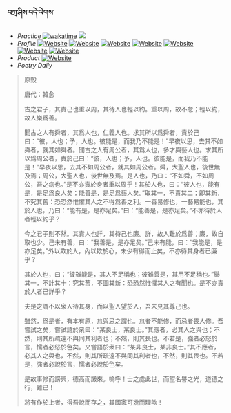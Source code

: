 ### བཀྲ་ཤིས་བདེ་ལེགས་ 
- _Practice_	[![wakatime](https://wakatime.com/badge/user/5043ee4a-e361-4607-9d47-d557f2005d05.svg)](https://wakatime.com/dashboard)	<a href="https://wakatime.com/@5043ee4a-e361-4607-9d47-d557f2005d05"><img src="https://wakatime.com/share/@IvanAXu/06501b1d-f434-4f2a-9524-dc2196223971.png" /></a> 
- _Profile_	[![Website](https://img.shields.io/website?label=&up_color=orange&up_message=Tianchi&url=https%3A%2F%2Fshields.io)](https://tianchi.aliyun.com/home/science/scienceDetail?userId=1095279182618)	[![Website](https://img.shields.io/website?label=&up_color=violet&up_message=AIstudio&url=https%3A%2F%2Fshields.io)](https://aistudio.baidu.com/aistudio/personalcenter/thirdview/979775)	[![Website](https://img.shields.io/website?label=&up_color=blue&up_message=Kaggle&url=https%3A%2F%2Fshields.io)](https://www.kaggle.com/ivanxu/)	[![Website](https://img.shields.io/website?label=&up_color=gay&up_message=Yuque&url=https%3A%2F%2Fshields.io)](https://www.yuque.com/ivanaxu)	[![Website](https://img.shields.io/website?label=&up_color=brown&up_message=Leetcode&url=https%3A%2F%2Fshields.io)](https://leetcode.cn/u/ivanaxu)	[![Website](https://img.shields.io/website?label=&up_color=red&up_message=Gitee&url=https%3A%2F%2Fshields.io)](https://gitee.com/IvanaXu)	[![Website](https://img.shields.io/website?label=&up_color=yellow&up_message=Monkeytype&url=https%3A%2F%2Fshields.io)](https://monkeytype.com/profile/IvanaXu) 
- _Product_	[![Website](https://img.shields.io/website?label=alpha&up_color=blue&up_message=EDA&url=https%3A%2F%2Fshields.io)](http://eda.tangjt.cn/) 
- _Poetry Daily_ 


> 原毀
> 
> 唐代：韓愈 
> 
> 古之君子，其責己也重以周，其待人也輕以約。重以周，故不怠；輕以約，故人樂爲善。
> 
> 聞古之人有舜者，其爲人也，仁義人也。求其所以爲舜者，責於己曰：“彼，人也；予，人也。彼能是，而我乃不能是！”早夜以思，去其不如舜者，就其如舜者。聞古之人有周公者，其爲人也，多才與藝人也。求其所以爲周公者，責於己曰：“彼，人也；予，人也。彼能是，而我乃不能是！”早夜以思，去其不如周公者，就其如周公者。舜，大聖人也，後世無及焉；周公，大聖人也，後世無及焉。是人也，乃曰：“不如舜，不如周公，吾之病也。”是不亦責於身者重以周乎！其於人也，曰：“彼人也，能有是，是足爲良人矣；能善是，是足爲藝人矣。”取其一，不責其二；即其新，不究其舊：恐恐然惟懼其人之不得爲善之利。一善易修也，一藝易能也，其於人也，乃曰：“能有是，是亦足矣。”曰：“能善是，是亦足矣。”不亦待於人者輕以約乎？
> 
> 今之君子則不然。其責人也詳，其待己也廉。詳，故人難於爲善；廉，故自取也少。己未有善，曰：“我善是，是亦足矣。”己未有能，曰：“我能是，是亦足矣。”外以欺於人，內以欺於心，未少有得而止矣，不亦待其身者已廉乎？
> 
> 其於人也，曰：“彼雖能是，其人不足稱也；彼雖善是，其用不足稱也。”舉其一，不計其十；究其舊，不圖其新：恐恐然惟懼其人之有聞也。是不亦責於人者已詳乎？
> 
> 夫是之謂不以衆人待其身，而以聖人望於人，吾未見其尊己也。
> 
> 雖然，爲是者，有本有原，怠與忌之謂也。怠者不能修，而忌者畏人修。吾嘗試之矣，嘗試語於衆曰：“某良士，某良士。”其應者，必其人之與也；不然，則其所疏遠不與同其利者也；不然，則其畏也。不若是，強者必怒於言，懦者必怒於色矣。又嘗語於衆曰：“某非良士，某非良士。”其不應者，必其人之與也，不然，則其所疏遠不與同其利者也，不然，則其畏也。不若是，強者必說於言，懦者必說於色矣。
> 
> 是故事修而謗興，德高而譭來。嗚呼！士之處此世，而望名譽之光，道德之行，難已！
> 
> 將有作於上者，得吾說而存之，其國家可幾而理歟！
>
